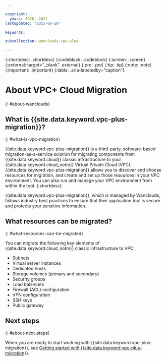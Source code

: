 ```yaml
---

copyright:
  years: 2020, 2021
lastupdated: "2021-06-29"

keywords:

subcollection: wanclouds-vpc-plus

---
```


{:shortdesc: .shortdesc}
{:codeblock: .codeblock}
{:screen: .screen}
{:external: target="_blank" .external}
{:pre: .pre}
{:tip: .tip}
{:note: .note}
{:important: .important}
{:table: .aria-labeledby="caption"}

# About VPC+ Cloud Migration
{: #about-wanclouds}

## What is {{site.data.keyword.vpc-plus-migration}}?
{: #what-is-vpc-migration}

{{site.data.keyword.vpc-plus-migration}} is a third-party, software-based migration-as-a-service solution for migrating components from {{site.data.keyword.cloud}} classic infrastructure to your {{site.data.keyword.cloud_notm}} Virtual Private Cloud (VPC). {{site.data.keyword.vpc-plus-migration}} allows you to discover and choose resources for migration, and create and set up those resources in your VPC environment. You can also run and manage your VPC environment from within the tool.
{:shortdesc}

{{site.data.keyword.vpc-plus-migration}}, which is managed by Wanclouds, follows industry best practices to ensure that their application tool is secure and protects your sensitive information.

## What resources can be migrated?
{: #what-resources-can-be-migrated}

You can migrate the following key elements of {{site.data.keyword.cloud_notm}} classic infrastructure to VPC:

* Subnets
* Virtual server instances
* Dedicated hosts
* Storage volumes (primary and secondary)
* Security groups
* Load balancers
* Firewall (ACL) configuration
* VPN configuration
* SSH keys
* Public gateway

## Next steps
{: #about-next-steps}

When you are ready to start working with {{site.data.keyword.vpc-plus-migration}}, see [Getting started with {{site.data.keyword.vpc-plus-migration}}](/docs/wanclouds-vpc-plus?topic=wanclouds-vpc-plus-getting-started-tutorial).

